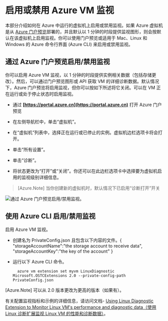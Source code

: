 <!-- Ibiza Portal: tested -->

<properties
   pageTitle="启用或禁用 Azure VM 监视"
   description="介绍如何启用或禁用 Azure VM 监视"
   services="virtual-machines-linux"
   documentationCenter="virtual-machines"
   authors="kmouss"
   manager="drewm"
   editor=""/>

<tags
   ms.service="virtual-machines-linux"
   ms.devlang="NA"
   ms.topic="article"
   ms.tgt_pltfrm="vm-linux"
   ms.workload="infrastructure"
   ms.date="02/08/2016"
   wacn.date="06/07/2016"
   ms.author="kmouss"/>
   
# 启用或禁用 Azure VM 监视

本部分介绍如何在 Azure 中运行的虚拟机上启用或禁用监视。如果 Azure 虚拟机是从 [Azure 门户预览](https://portal.azure.cn)部署的，并且默认以 1 分钟的时段提供监视图形，则会按默认在该虚拟机上启用监视。你可以使用门户预览或适用于 Mac、Linux 和 Windows 的 Azure 命令行界面 (Azure CLI) 来启用或禁用监视。

## 通过 Azure 门户预览启用/禁用监视
 
你可以启用 Azure VM 监视，以 1 分钟的时段提供实例相关数据（包括存储更改）。然后，可以通过门户预览图形或 API 获取 VM 的详细诊断数据。默认情况下，Azure 门户预览将启用监视，但你可以按如下所述将它关闭。可以在 VM 正在运行或处于停止状态时启用监视。

- 通过 **[https://portal.azure.cn](https://portal.azure.cn)** 打开 Azure 门户预览

- 在左侧导航栏中，单击“虚拟机”。

- 在“虚拟机”列表中，选择正在运行或已停止的实例。虚拟机边栏选项卡将会打开。

- 单击“所有设置”。

- 单击“诊断”。

- 将状态更改为“打开”或“关闭”。你还可以在此边栏选项卡中选择要为虚拟机启用的监视级别详细信息。

>[Azure.Note] 当你创建新的虚拟机时，默认情况下已启用“诊断打开”开关

![通过 Azure 门户预览启用/禁用监视。][1]


## 使用 Azure CLI 启用/禁用监视
 
启用 Azure VM 监视。

- 创建名为 PrivateConfig.json 且包含以下内容的文件。{ "storageAccountName":"the storage account to receive data", "storageAccountKey":"the key of the account" }
- 运行以下 Azure CLI 命令。

        azure vm extension set myvm LinuxDiagnostic Microsoft.OSTCExtensions 2.0 --private-config-path PrivateConfig.json

[Azure.Note] 可以从 2.0 版本更改为更高的版本（如果有）。

有关配置监视指标和示例的详细信息，请访问文档- [Using Linux Diagnostic Extension to Monitor Linux VM's performance and diagnostic data（使用 Linux 诊断扩展监视 Linux VM 的性能和诊断数据）](/documentation/articles/virtual-machines-linux-classic-diagnostic-extension/)。

<!--Image references-->
[1]: ./media/virtual-machines-linux-vm-monitoring/portal-enable-disable.png
 


<!---HONumber=Mooncake_0425_2016-->